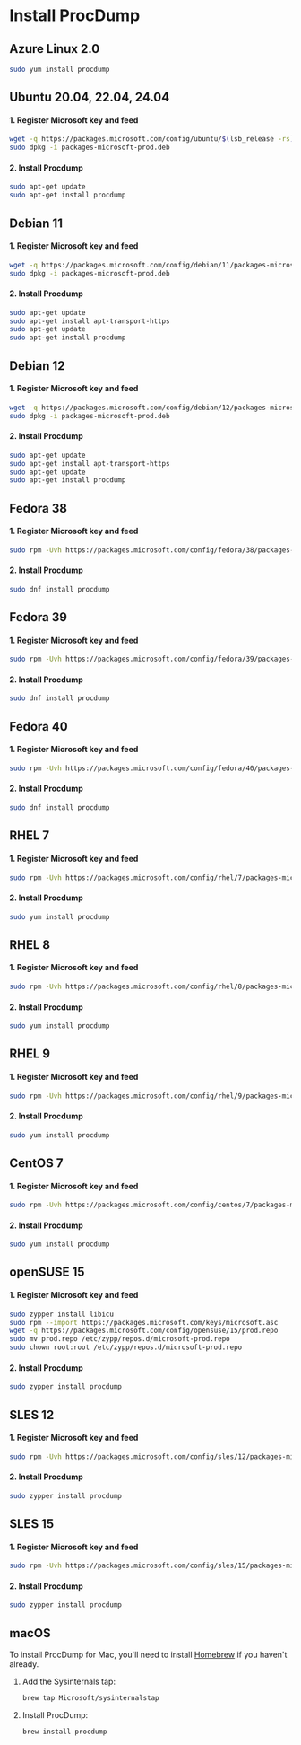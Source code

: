 # Install ProcDump

## Azure Linux 2.0
```sh
sudo yum install procdump
```

## Ubuntu 20.04, 22.04, 24.04
#### 1. Register Microsoft key and feed
```sh
wget -q https://packages.microsoft.com/config/ubuntu/$(lsb_release -rs)/packages-microsoft-prod.deb -O packages-microsoft-prod.deb
sudo dpkg -i packages-microsoft-prod.deb
```

#### 2. Install Procdump
```sh
sudo apt-get update
sudo apt-get install procdump
```

## Debian 11
#### 1. Register Microsoft key and feed
```sh
wget -q https://packages.microsoft.com/config/debian/11/packages-microsoft-prod.deb -O packages-microsoft-prod.deb
sudo dpkg -i packages-microsoft-prod.deb
```

#### 2. Install Procdump
```sh
sudo apt-get update
sudo apt-get install apt-transport-https
sudo apt-get update
sudo apt-get install procdump
```

## Debian 12
#### 1. Register Microsoft key and feed
```sh
wget -q https://packages.microsoft.com/config/debian/12/packages-microsoft-prod.deb -O packages-microsoft-prod.deb
sudo dpkg -i packages-microsoft-prod.deb
```

#### 2. Install Procdump
```sh
sudo apt-get update
sudo apt-get install apt-transport-https
sudo apt-get update
sudo apt-get install procdump
```

## Fedora 38
#### 1. Register Microsoft key and feed
```sh
sudo rpm -Uvh https://packages.microsoft.com/config/fedora/38/packages-microsoft-prod.rpm
```

#### 2. Install Procdump
```sh
sudo dnf install procdump
```

## Fedora 39
#### 1. Register Microsoft key and feed
```sh
sudo rpm -Uvh https://packages.microsoft.com/config/fedora/39/packages-microsoft-prod.rpm
```

#### 2. Install Procdump
```sh
sudo dnf install procdump
```

## Fedora 40
#### 1. Register Microsoft key and feed
```sh
sudo rpm -Uvh https://packages.microsoft.com/config/fedora/40/packages-microsoft-prod.rpm
```

#### 2. Install Procdump
```sh
sudo dnf install procdump
```

## RHEL 7
#### 1. Register Microsoft key and feed
```sh
sudo rpm -Uvh https://packages.microsoft.com/config/rhel/7/packages-microsoft-prod.rpm
```

#### 2. Install Procdump
```sh
sudo yum install procdump
```

## RHEL 8
#### 1. Register Microsoft key and feed
```sh
sudo rpm -Uvh https://packages.microsoft.com/config/rhel/8/packages-microsoft-prod.rpm
```

#### 2. Install Procdump
```sh
sudo yum install procdump
```

## RHEL 9
#### 1. Register Microsoft key and feed
```sh
sudo rpm -Uvh https://packages.microsoft.com/config/rhel/9/packages-microsoft-prod.rpm
```

#### 2. Install Procdump
```sh
sudo yum install procdump
```

## CentOS 7
#### 1. Register Microsoft key and feed
```sh
sudo rpm -Uvh https://packages.microsoft.com/config/centos/7/packages-microsoft-prod.rpm
```

#### 2. Install Procdump
```sh
sudo yum install procdump
```

## openSUSE 15
#### 1. Register Microsoft key and feed
```sh
sudo zypper install libicu
sudo rpm --import https://packages.microsoft.com/keys/microsoft.asc
wget -q https://packages.microsoft.com/config/opensuse/15/prod.repo
sudo mv prod.repo /etc/zypp/repos.d/microsoft-prod.repo
sudo chown root:root /etc/zypp/repos.d/microsoft-prod.repo
```

#### 2. Install Procdump
```sh
sudo zypper install procdump
```

## SLES 12
#### 1. Register Microsoft key and feed
```sh
sudo rpm -Uvh https://packages.microsoft.com/config/sles/12/packages-microsoft-prod.rpm
```

#### 2. Install Procdump
```sh
sudo zypper install procdump
```

## SLES 15
#### 1. Register Microsoft key and feed
```sh
sudo rpm -Uvh https://packages.microsoft.com/config/sles/15/packages-microsoft-prod.rpm
```

#### 2. Install Procdump
```sh
sudo zypper install procdump
```

## macOS
To install ProcDump for Mac, you'll need to install [Homebrew](https://brew.sh) if you haven't already.

1. Add the Sysinternals tap:
   ```bash
   brew tap Microsoft/sysinternalstap
   ```
   
1. Install ProcDump:
   ```bash
   brew install procdump
   ```
